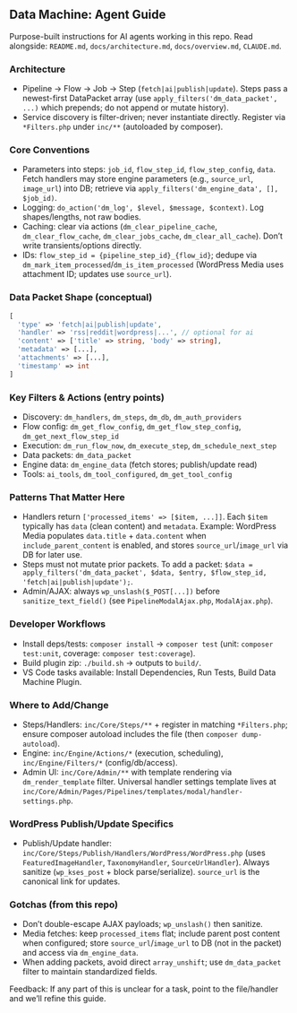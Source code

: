 ## Data Machine: Agent Guide

Purpose-built instructions for AI agents working in this repo. Read alongside: `README.md`, `docs/architecture.md`, `docs/overview.md`, `CLAUDE.md`.

### Architecture
- Pipeline → Flow → Job → Step (`fetch|ai|publish|update`). Steps pass a newest-first DataPacket array (use `apply_filters('dm_data_packet', ...)` which prepends; do not append or mutate history).
- Service discovery is filter-driven; never instantiate directly. Register via `*Filters.php` under `inc/**` (autoloaded by composer).

### Core Conventions
- Parameters into steps: `job_id`, `flow_step_id`, `flow_step_config`, `data`. Fetch handlers may store engine parameters (e.g., `source_url`, `image_url`) into DB; retrieve via `apply_filters('dm_engine_data', [], $job_id)`.
- Logging: `do_action('dm_log', $level, $message, $context)`. Log shapes/lengths, not raw bodies.
- Caching: clear via actions (`dm_clear_pipeline_cache`, `dm_clear_flow_cache`, `dm_clear_jobs_cache`, `dm_clear_all_cache`). Don’t write transients/options directly.
- IDs: `flow_step_id = {pipeline_step_id}_{flow_id}`; dedupe via `dm_mark_item_processed`/`dm_is_item_processed` (WordPress Media uses attachment ID; updates use `source_url`).

### Data Packet Shape (conceptual)
```php
[
  'type' => 'fetch|ai|publish|update',
  'handler' => 'rss|reddit|wordpress|...', // optional for ai
  'content' => ['title' => string, 'body' => string],
  'metadata' => [...],
  'attachments' => [...],
  'timestamp' => int
]
```

### Key Filters & Actions (entry points)
- Discovery: `dm_handlers`, `dm_steps`, `dm_db`, `dm_auth_providers`
- Flow config: `dm_get_flow_config`, `dm_get_flow_step_config`, `dm_get_next_flow_step_id`
- Execution: `dm_run_flow_now`, `dm_execute_step`, `dm_schedule_next_step`
- Data packets: `dm_data_packet`
- Engine data: `dm_engine_data` (fetch stores; publish/update read)
- Tools: `ai_tools`, `dm_tool_configured`, `dm_get_tool_config`

### Patterns That Matter Here
- Handlers return `['processed_items' => [$item, ...]]`. Each `$item` typically has `data` (clean content) and `metadata`. Example: WordPress Media populates `data.title` + `data.content` when `include_parent_content` is enabled, and stores `source_url`/`image_url` via DB for later use.
- Steps must not mutate prior packets. To add a packet: `$data = apply_filters('dm_data_packet', $data, $entry, $flow_step_id, 'fetch|ai|publish|update');`.
- Admin/AJAX: always `wp_unslash($_POST[...])` before `sanitize_text_field()` (see `PipelineModalAjax.php`, `ModalAjax.php`).

### Developer Workflows
- Install deps/tests: `composer install` → `composer test` (unit: `composer test:unit`, coverage: `composer test:coverage`).
- Build plugin zip: `./build.sh` → outputs to `build/`.
- VS Code tasks available: Install Dependencies, Run Tests, Build Data Machine Plugin.

### Where to Add/Change
- Steps/Handlers: `inc/Core/Steps/**` + register in matching `*Filters.php`; ensure composer autoload includes the file (then `composer dump-autoload`).
- Engine: `inc/Engine/Actions/*` (execution, scheduling), `inc/Engine/Filters/*` (config/db/access).
- Admin UI: `inc/Core/Admin/**` with template rendering via `dm_render_template` filter. Universal handler settings template lives at `inc/Core/Admin/Pages/Pipelines/templates/modal/handler-settings.php`.

### WordPress Publish/Update Specifics
- Publish/Update handler: `inc/Core/Steps/Publish/Handlers/WordPress/WordPress.php` (uses `FeaturedImageHandler`, `TaxonomyHandler`, `SourceUrlHandler`). Always sanitize (`wp_kses_post` + block parse/serialize). `source_url` is the canonical link for updates.

### Gotchas (from this repo)
- Don’t double-escape AJAX payloads; `wp_unslash()` then sanitize.
- Media fetches: keep `processed_items` flat; include parent post content when configured; store `source_url`/`image_url` to DB (not in the packet) and access via `dm_engine_data`.
- When adding packets, avoid direct `array_unshift`; use `dm_data_packet` filter to maintain standardized fields.

Feedback: If any part of this is unclear for a task, point to the file/handler and we’ll refine this guide.
